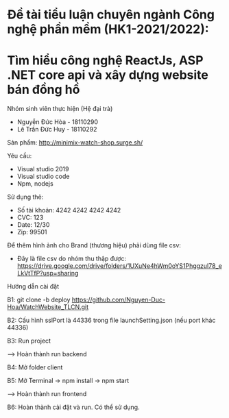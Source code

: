 # Đề tài tiểu luận chuyên ngành Công nghệ phần mềm (HK1-2021/2022):
# Tìm hiểu công nghệ ReactJs, ASP .NET core api và xây dựng website bán đồng hồ

Nhóm sinh viên thực hiện (Hệ đại trà)
- Nguyễn Đức Hòa - 18110290
- Lê Trần Đức Huy - 18110292

Sản phẩm: http://minimix-watch-shop.surge.sh/

Yêu cầu:
- Visual studio 2019
- Visual studio code
- Npm, nodejs

Sử dụng thẻ:
- Số tài khoản: 4242 4242 4242 4242
- CVC: 123
- Date: 12/30
- Zip: 99501

Để thêm hình ảnh cho Brand (thương hiệu) phải dùng file csv:
- Đây là file csv do nhóm thu thập được: https://drive.google.com/drive/folders/1UXuNe4hWm0oYS1PhggzuI78_eLkVtTfP?usp=sharing


Hướng dẫn cài đặt

B1: git clone -b deploy https://github.com/Nguyen-Duc-Hoa/WatchWebsite_TLCN.git

B2: Cấu hình sslPort là 44336 trong file launchSetting.json (nếu port khác 44336)

B3: Run project 

--> Hoàn thành run backend

B4: Mở folder client

B5: Mở Terminal -> npm install -> npm start

--> Hoàn thành run frontend

B6: Hoàn thành cài đặt và run. Có thể sử dụng.

